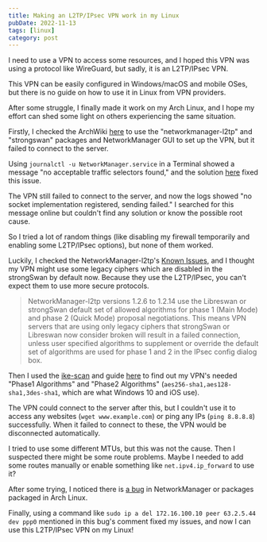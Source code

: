 ```yaml
---
title: Making an L2TP/IPsec VPN work in my Linux
pubDate: 2022-11-13
tags: [linux]
category: post
---
```


I need to use a VPN to access some resources, and I hoped this VPN was using a protocol like WireGuard, but sadly, it is an L2TP/IPsec VPN.

This VPN can be easily configured in Windows/macOS and mobile OSes, but there is no guide on how to use it in Linux from VPN providers.

After some struggle, I finally made it work on my Arch Linux, and I hope my effort can shed some light on others experiencing the same situation.

Firstly, I checked the ArchWiki [here](https://wiki.archlinux.org/title/Openswan_L2TP/IPsec_VPN_client_setup) to use the "networkmanager-l2tp" and "strongswan" packages and NetworkManager GUI to set up the VPN, but it failed to connect to the server.

Using `journalctl -u NetworkManager.service` in a Terminal showed a message "no acceptable traffic selectors found," and the solution [here](https://github.com/nm-l2tp/NetworkManager-l2tp/wiki/Known-Issues#strongswan-no-acceptable-traffic-selectors-found) fixed this issue.

The VPN still failed to connect to the server, and now the logs showed "no socket implementation registered, sending failed." I searched for this message online but couldn't find any solution or know the possible root cause.

So I tried a lot of random things (like disabling my firewall temporarily and enabling some L2TP/IPsec options), but none of them worked.

Luckily, I checked the NetworkManager-l2tp's [Known Issues](https://github.com/nm-l2tp/NetworkManager-l2tp/wiki/Known-Issues#ipsec-ikev1-algorithms), and I thought my VPN might use some legacy ciphers which are disabled in the strongSwan by default now. Because they use the L2TP/IPsec, you can't expect them to use more secure protocols.

> NetworkManager-l2tp versions 1.2.6 to 1.2.14 use the Libreswan or strongSwan default set of allowed algorithms for phase 1 (Main Mode) and phase 2 (Quick Mode) proposal negotiations. This means VPN servers that are using only legacy ciphers that strongSwan or Libreswan now consider broken will result in a failed connection, unless user specified algorithms to supplement or override the default set of algorithms are used for phase 1 and 2 in the IPsec config dialog box.

Then I used the [ike-scan](https://aur.archlinux.org/packages/ike-scan) and guide [here](https://github.com/nm-l2tp/NetworkManager-l2tp/wiki/Known-Issues#querying-vpn-server-for-its-ikev1-algorithm-proposals) to find out my VPN's needed "Phase1 Algorithms" and "Phase2 Algorithms" (`aes256-sha1,aes128-sha1,3des-sha1`, which are what Windows 10 and iOS use).

The VPN could connect to the server after this, but I couldn't use it to access any websites (`wget www.example.com`) or ping any IPs (`ping 8.8.8.8`) successfully. When it failed to connect to these, the VPN would be disconnected automatically.

I tried to use some different MTUs, but this was not the cause. Then I suspected there might be some route problems. Maybe I needed to add some routes manually or enable something like `net.ipv4.ip_forward` to use it?

After some trying, I noticed there is [a bug](https://gitlab.freedesktop.org/NetworkManager/NetworkManager/-/issues/946#note_1406609) in NetworkManager or packages packaged in Arch Linux.

Finally, using a command like `sudo ip a del 172.16.100.10 peer 63.2.5.44 dev ppp0` mentioned in this bug's comment fixed my issues, and now I can use this L2TP/IPsec VPN on my Linux!
